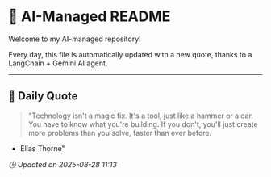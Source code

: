 # 🧠 AI-Managed README

Welcome to my AI-managed repository!

Every day, this file is automatically updated with a new quote, thanks to a LangChain + Gemini AI agent.

---

## 📅 Daily Quote

> "Technology isn't a magic fix.
It's a tool, just like a hammer or a car.
You have to know what you're building.
If you don't, you'll just create more problems
than you solve, faster than ever before.
- Elias Thorne"

*🕒 Updated on 2025-08-28 11:13*